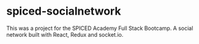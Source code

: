 # spiced-socialnetwork
This was a project for the SPICED Academy Full Stack Bootcamp. A social network built with React, Redux and socket.io. 
